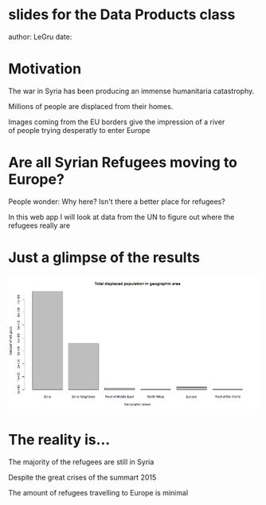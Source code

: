 slides for the Data Products class
========================================================
author: LeGru
date: 

Motivation
========================================================

The war in Syria has been producing an immense humanitaria  catastrophy. 

Millions of people are displaced from their homes.

Images  coming from the EU borders give the  impression  of a river   
     of people trying desperatly to enter Europe


Are all Syrian Refugees moving to Europe?
========================================================

People wonder:  Why here?  Isn't there a better place for refugees? 

In this web app I will look at data from the UN to figure out where the refugees really are


Just a glimpse of the results
========================================================

![plot of chunk unnamed-chunk-1](slides-figure/unnamed-chunk-1-1.png) 



The reality is...
========================================================

The majority of the refugees are still in Syria

Despite the great crises of the summart 2015

The amount of refugees travelling to Europe is minimal
